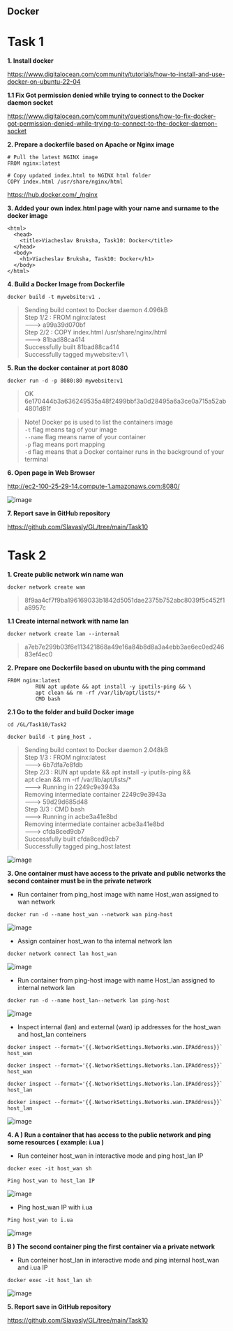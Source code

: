 ## Docker  

# Task 1 

 **1. Install docker**
 
 https://www.digitalocean.com/community/tutorials/how-to-install-and-use-docker-on-ubuntu-22-04  

**1.1 Fix Got permission denied while trying to connect to the Docker daemon socket**

https://www.digitalocean.com/community/questions/how-to-fix-docker-got-permission-denied-while-trying-to-connect-to-the-docker-daemon-socket  

**2. Prepare a dockerfile based on Apache or Nginx image**
```
# Pull the latest NGINX image
FROM nginx:latest

# Copy updated index.html to NGINX html folder
COPY index.html /usr/share/nginx/html 
```
https://hub.docker.com/_/nginx

**3. Added your own index.html page with your name and surname to the docker image**
```
<html> 
  <head> 
    <title>Viacheslav Bruksha, Task10: Docker</title> 
  </head> 
  <body> 
    <h1>Viacheslav Bruksha, Task10: Docker</h1> 
  </body> 
</html> 
```
**4. Build a Docker Image from Dockerfile**

`docker build -t mywebsite:v1 .`

>Sending build context to Docker daemon  4.096kB\
> Step 1/2 : FROM nginx:latest\
>---> a99a39d070bf \
>Step 2/2 : COPY index.html /usr/share/nginx/html \
>---> 81bad88ca414 \
>Successfully built 81bad88ca414 \
>Successfully tagged mywebsite:v1 \

**5. Run the docker container at port 8080**

`docker run -d -p 8080:80 mywebsite:v1`
>OK 6e170444b3a636249535a48f2499bbf3a0d28495a6a3ce0a715a52ab4801d81f

>Note!
>Docker ps is used to list the containers image \
>`-t` flag means tag of your image\
>`--name` flag means name of your container\
>`-p` flag means port mapping\
>`-d` flag means that a Docker container runs in the background of your terminal

**6. Open page in Web Browser**

http://ec2-100-25-29-14.compute-1.amazonaws.com:8080/  

![image](https://user-images.githubusercontent.com/44306982/214729686-f728b973-4b34-41d0-9dc1-a68a4d00ae41.png)

**7. Report save in GitHub repository**

https://github.com/Slavasly/GL/tree/main/Task10


# Task 2

**1. Create public network win name wan**

`docker network create wan`

>8f9aa4cf7f9ba196169033b1842d5051dae2375b752abc8039f5c452f1a8957c 

**1.1 Create internal network with name lan**

`docker network create lan --internal`

>a7eb7e299b03f6e113421868a49e16a84b8d8a3a4ebb3ae6ec0ed24683ef4ec0 

**2. Prepare one Dockerfile based on ubuntu with the ping command**

```
FROM nginx:latest 
         RUN apt update && apt install -y iputils-ping && \ 
         apt clean && rm -rf /var/lib/apt/lists/* 
         CMD bash 
```

**2.1 Go to the folder and build Docker image**

`cd /GL/Task10/Task2`

`docker build -t ping_host .`

>Sending build context to Docker daemon  2.048kB \
>Step 1/3 : FROM nginx:latest \
>---> 6b7dfa7e8fdb \
>Step 2/3 : RUN apt update && apt install -y iputils-ping &&         
> apt clean && rm -rf /var/lib/apt/lists/* \
>---> Running in 2249c9e3943a \
>Removing intermediate container 2249c9e3943a \
>---> 59d29d685d48 \
>Step 3/3 : CMD bash \
>---> Running in acbe3a41e8bd \
>Removing intermediate container acbe3a41e8bd \
>---> cfda8ced9cb7 \
>Successfully built cfda8ced9cb7 \
>Successfully tagged ping_host:latest

![image](https://user-images.githubusercontent.com/44306982/214942405-d65e7b69-3378-473a-8123-0d9bb1289fed.png)

**3. One container must have access to the private and public networks the second container must be in the private network**

- Run container from ping_host image with name Host_wan assigned to wan network

`docker run -d --name host_wan --network wan ping-host`

![image](https://user-images.githubusercontent.com/44306982/214942744-cd9cba9f-d290-478a-8189-628157c8809f.png)
- Assign container host_wan to tha internal network lan

`docker network connect lan host_wan`

![image](https://user-images.githubusercontent.com/44306982/214942822-ba91aaf3-c6fd-4759-9c94-05764ecbd2dc.png)

- Run container from ping-host image with name Host_lan assigned to internal network lan 

`docker run -d --name host_lan--network lan ping-host`

![image](https://user-images.githubusercontent.com/44306982/214943026-9b587a48-4665-4dc6-bfd2-5fdff48ddf44.png)

- Inspect internal (lan) and external (wan) ip addresses for the host_wan and host_lan conteiners 

``docker inspect --format='{{.NetworkSettings.Networks.wan.IPAddress}}` host_wan``

``docker inspect --format='{{.NetworkSettings.Networks.lan.IPAddress}}` host_wan``

``docker inspect --format='{{.NetworkSettings.Networks.lan.IPAddress}}` host_lan``

``docker inspect --format='{{.NetworkSettings.Networks.wan.IPAddress}}` host_lan``

![image](https://user-images.githubusercontent.com/44306982/214943117-b0db1719-a45b-4cbd-860d-9b1beedfe1a5.png)

**4. A ) Run a container that has access to the public network and ping some resources ( example: i.ua )**

- Run conteiner host_wan in interactive mode and ping host_lan IP
 
`docker exec -it host_wan sh`

`Ping host_wan to host_lan IP`

 ![image](https://user-images.githubusercontent.com/44306982/214943391-11dcd213-e6d4-437f-b83b-27e39714f476.png)

- Ping host_wan IP with i.ua

`Ping host_wan to i.ua`

![image](https://user-images.githubusercontent.com/44306982/214943444-9dcb5ad7-5185-4595-8285-8cf12408d14b.png)

**B ) The second container ping the first container via a private network**

- Run conteiner host_lan in interactive mode and ping internal host_wan and i.ua IP

`docker exec -it host_lan sh`

![image](https://user-images.githubusercontent.com/44306982/214943277-bed643f5-3917-440a-975f-2543052a8e2f.png)

**5. Report save in GitHub repository**

https://github.com/Slavasly/GL/tree/main/Task10
